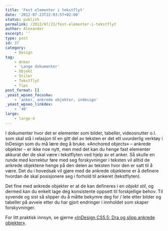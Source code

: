 ```yaml
---
title: 'Fest elementer i tekstflyt'
date: '2012-07-23T22:03:57+02:00'
status: publish
permalink: /2012/07/23/fest-elementer-i-tekstflyt
author: Alexander
excerpt: ''
type: post
id: 37
category:
    - Design
tag:
    - Anker
    - 'Lange dokumenter'
    - Objekt
    - Stiler
    - Tekstflyt
    - Tips
post_format: []
_yoast_wpseo_focuskw:
    - 'anker, ankrede objekter, indesign'
_yoast_wpseo_linkdex:
    - '40'
large:
    - large-4
---
```

I dokumenter hvor det er elementer som bilder, tabeller, videosnutter o.l. som skal stå i relasjon til en gitt del av teksten er det ett uvurderlig verktøy i InDesign som du må lære deg å bruke. «Anchored objects» – ankrede objekter – er ikke noe nytt, men med det kan du henge fast elementer akkurat der de skal være i tekstflyten ved hjelp av et anker. Så skulle en runde med korrektur føre med seg forskyvninger i teksten vil alltid de ankrede objektene henge på den delen av teksten hvor den er satt til å være. Det du i hovedsak vil gjøre med de ankrede objektene er å definere hvordan de skal posisjonere seg i forhold til ankeret (tekstflyten).

Det fine med ankrede objekter er at de kan defineres i en *objekt stil*, og dermed kan du enkelt lage deg konsistente oppsett til forskjellige behov. Til syvende og sist så slipper du å måtte bekymre deg for / lete etter bilder og tabeller på avveie etter du har gjort endringer i innholdet som skaper forskyvninger.

For litt praktisk innsyn, se gjerne [«InDesign CS5.5: Dra og slipp ankrede objekter»](https://www.youtube.com/watch?v=d2SrhAtOv4c "InDesign CS5.5: Dra og slipp ankrede objekter").